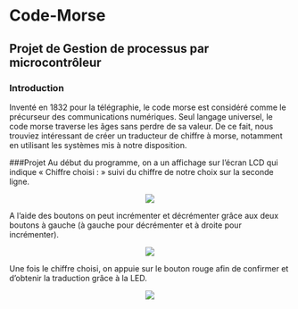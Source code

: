 # Code-Morse
## Projet de Gestion de processus par microcontrôleur
### Introduction
Inventé en 1832 pour la télégraphie, le code morse est considéré comme le précurseur des communications numériques.
Seul langage universel, le code morse traverse les âges sans perdre de sa valeur. 
De ce fait, nous trouviez intéressant de créer un traducteur de chiffre à morse, notamment en utilisant les systèmes mis à notre disposition.

###Projet
Au début du programme, on a un affichage sur l’écran LCD qui indique « Chiffre choisi : » suivi du chiffre de notre choix sur la seconde ligne.
<p align="center">
<img src="https://github.com/TolsyLaurenceESIEA/Code-Morse/blob/master/incr%C3%A9.gif">
    </p>
    
 A l’aide des boutons on peut incrémenter et décrémenter grâce aux deux boutons à gauche (à gauche pour décrémenter et à droite pour incrémenter).
<p align="center">
<img src="https://github.com/TolsyLaurenceESIEA/Code-Morse/blob/master/d%C3%A9cr%C3%A9.gif">
    </p>
    
Une fois le chiffre choisi, on appuie sur le bouton rouge afin de confirmer et d’obtenir la traduction grâce à la LED.
<p align="center">
<img src="https://github.com/TolsyLaurenceESIEA/Code-Morse/blob/master/s%C3%A9cu.gif">
    </p>
